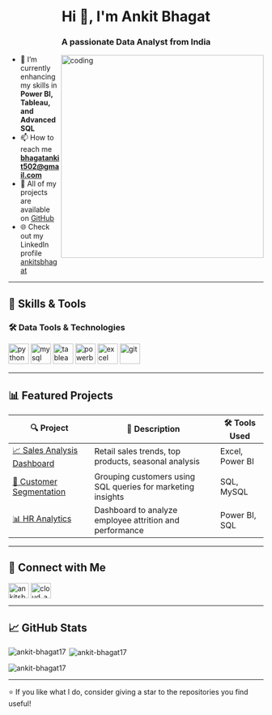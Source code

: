 <h1 align="center">Hi 👋, I'm Ankit Bhagat</h1>
<h3 align="center">A passionate Data Analyst from India</h3>

<img align="right" alt="coding" width="400" src="https://cdn.dribbble.com/users/1162077/screenshots/3848914/media/7ed7d5ca074b4ef0a7c9ee4e9f6d0de3.gif" />



- 🌱 I’m currently enhancing my skills in **Power BI, Tableau, and Advanced SQL**
- 📫 How to reach me **bhagatankit502@gmail.com**
- 💼 All of my projects are available on [GitHub](https://github.com/ankit-bhagat17)
- 🌐 Check out my LinkedIn profile [ankitsbhagat](https://linkedin.com/in/ankitsbhagat)

---

## 🧠 Skills & Tools

### 🛠️ Data Tools & Technologies
<p align="left">
  <img src="https://cdn.jsdelivr.net/gh/devicons/devicon/icons/python/python-original.svg" alt="python" width="40" height="40"/>
  <img src="https://cdn.jsdelivr.net/gh/devicons/devicon/icons/mysql/mysql-original-wordmark.svg" alt="mysql" width="40" height="40"/>
  <img src="https://img.icons8.com/color/48/000000/tableau-software.png" alt="tableau" width="40" height="40"/>
  <img src="https://img.icons8.com/color/48/000000/microsoft-power-bi.png" alt="powerbi" width="40" height="40"/>
  <img src="https://img.icons8.com/color/48/000000/excel.png" alt="excel" width="40" height="40"/>
  <img src="https://cdn.jsdelivr.net/gh/devicons/devicon/icons/git/git-original.svg" alt="git" width="40" height="40"/>
</p>

---

## 📊 Featured Projects

| 🔍 Project | 🧾 Description | 🛠️ Tools Used |
|-----------|----------------|---------------|
| [📈 Sales Analysis Dashboard](https://github.com/ankit-bhagat17/sales-analysis-dashboard) | Retail sales trends, top products, seasonal analysis | Excel, Power BI |
| [🧮 Customer Segmentation](https://github.com/ankit-bhagat17/customer-segmentation-sql) | Grouping customers using SQL queries for marketing insights | SQL, MySQL |
| [📊 HR Analytics](https://github.com/ankit-bhagat17/hr-analytics-dashboard) | Dashboard to analyze employee attrition and performance | Power BI, SQL |

---

## 🔗 Connect with Me

<p align="left">
  <a href="https://linkedin.com/in/ankitsbhagat" target="blank"><img align="center" src="https://raw.githubusercontent.com/rahuldkjain/github-profile-readme-generator/master/src/images/icons/Social/linked-in-alt.svg" alt="ankitsbhagat" height="30" width="40" /></a>
  <a href="https://www.codechef.com/users/cloud_ants_00" target="blank"><img align="center" src="https://cdn.jsdelivr.net/npm/simple-icons@3.1.0/icons/codechef.svg" alt="cloud_ants_00" height="30" width="40" /></a>
</p>

---

## 📈 GitHub Stats

<p>
  <img align="left" src="https://github-readme-stats.vercel.app/api/top-langs?username=ankit-bhagat17&show_icons=true&locale=en&layout=compact" alt="ankit-bhagat17" />
</p>

<p>&nbsp;<img align="center" src="https://github-readme-stats.vercel.app/api?username=ankit-bhagat17&show_icons=true&locale=en" alt="ankit-bhagat17" /></p>

<p><img align="center" src="https://github-readme-streak-stats.herokuapp.com/?user=ankit-bhagat17" alt="ankit-bhagat17" /></p>

---

⭐️ If you like what I do, consider giving a star to the repositories you find useful!

